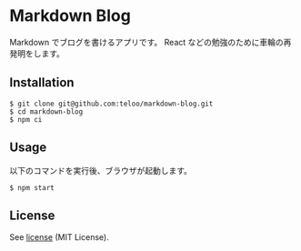 Markdown Blog
=======

Markdown でブログを書けるアプリです。 
React などの勉強のために車輪の再発明をします。

## Installation

```shell
$ git clone git@github.com:teloo/markdown-blog.git
$ cd markdown-blog
$ npm ci
```

## Usage

以下のコマンドを実行後、ブラウザが起動します。

```shell
$ npm start
```

## License

See [license](LICENSE) (MIT License).
